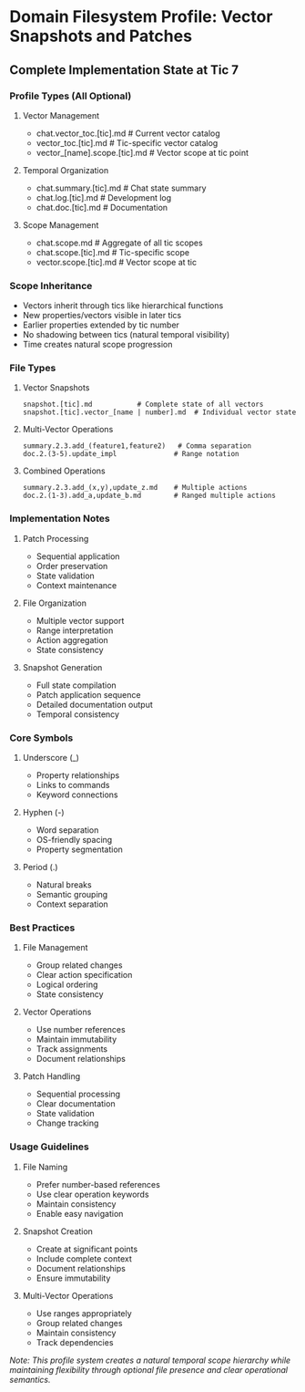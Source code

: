 # Domain Filesystem Profile: Vector Snapshots and Patches
## Complete Implementation State at Tic 7

### Profile Types (All Optional)

1. Vector Management
   - chat.vector_toc.[tic].md        # Current vector catalog
   - vector_toc.[tic].md             # Tic-specific vector catalog
   - vector_[name].scope.[tic].md    # Vector scope at tic point

2. Temporal Organization
   - chat.summary.[tic].md           # Chat state summary
   - chat.log.[tic].md               # Development log
   - chat.doc.[tic].md               # Documentation

3. Scope Management
   - chat.scope.md                   # Aggregate of all tic scopes
   - chat.scope.[tic].md             # Tic-specific scope
   - vector.scope.[tic].md           # Vector scope at tic

### Scope Inheritance
- Vectors inherit through tics like hierarchical functions
- New properties/vectors visible in later tics
- Earlier properties extended by tic number
- No shadowing between tics (natural temporal visibility)
- Time creates natural scope progression

### File Types

1. Vector Snapshots
   ```
   snapshot.[tic].md           # Complete state of all vectors
   snapshot.[tic].vector_[name | number].md  # Individual vector state
   ```

2. Multi-Vector Operations
   ```
   summary.2.3.add_(feature1,feature2)   # Comma separation
   doc.2.(3-5).update_impl              # Range notation
   ```

3. Combined Operations
   ```
   summary.2.3.add_(x,y),update_z.md    # Multiple actions
   doc.2.(1-3).add_a,update_b.md        # Ranged multiple actions
   ```

### Implementation Notes

1. Patch Processing
   - Sequential application
   - Order preservation
   - State validation
   - Context maintenance

2. File Organization
   - Multiple vector support
   - Range interpretation
   - Action aggregation
   - State consistency

3. Snapshot Generation
   - Full state compilation
   - Patch application sequence
   - Detailed documentation output
   - Temporal consistency

### Core Symbols

1. Underscore (_)
   - Property relationships
   - Links to commands
   - Keyword connections

2. Hyphen (-)
   - Word separation
   - OS-friendly spacing
   - Property segmentation

3. Period (.)
   - Natural breaks
   - Semantic grouping
   - Context separation

### Best Practices

1. File Management
   - Group related changes
   - Clear action specification
   - Logical ordering
   - State consistency

2. Vector Operations
   - Use number references
   - Maintain immutability
   - Track assignments
   - Document relationships

3. Patch Handling
   - Sequential processing
   - Clear documentation
   - State validation
   - Change tracking

### Usage Guidelines

1. File Naming
   - Prefer number-based references
   - Use clear operation keywords
   - Maintain consistency
   - Enable easy navigation

2. Snapshot Creation
   - Create at significant points
   - Include complete context
   - Document relationships
   - Ensure immutability

3. Multi-Vector Operations
   - Use ranges appropriately
   - Group related changes
   - Maintain consistency
   - Track dependencies

*Note: This profile system creates a natural temporal scope hierarchy while maintaining flexibility through optional file presence and clear operational semantics.*